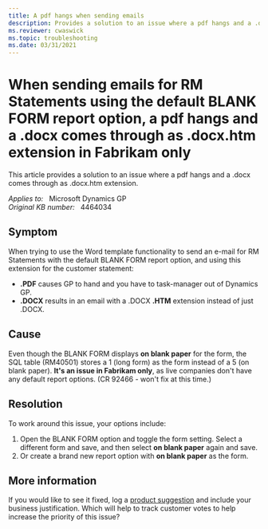 ```yaml
---
title: A pdf hangs when sending emails
description: Provides a solution to an issue where a pdf hangs and a .docx comes through as .docx.htm extension.
ms.reviewer: cwaswick
ms.topic: troubleshooting
ms.date: 03/31/2021
---
```

# When sending emails for RM Statements using the default BLANK FORM report option, a pdf hangs and a .docx comes through as .docx.htm extension in Fabrikam only

This article provides a solution to an issue where a pdf hangs and a .docx comes through as .docx.htm extension.

_Applies to:_ &nbsp; Microsoft Dynamics GP  
_Original KB number:_ &nbsp; 4464034

## Symptom

When trying to use the Word template functionality to send an e-mail for RM Statements with the default BLANK FORM report option, and using this extension for the customer statement:

- **.PDF** causes GP to hand and you have to task-manager out of Dynamics GP.
- **.DOCX** results in an email with a .DOCX **.HTM** extension instead of just .DOCX.

## Cause

Even though the BLANK FORM displays **on blank paper** for the form, the SQL table (RM40501) stores a 1 (long form) as the form instead of a 5 (on blank paper). **It's an issue in Fabrikam only**, as live companies don't have any default report options. (CR 92466 - won't fix at this time.)

## Resolution

To work around this issue, your options include:

1.  Open the BLANK FORM option and toggle the form setting.  Select a different form and save, and then select **on blank paper** again and save.  
2.  Or create a brand new report option with **on blank paper** as the form.

## More information

If you would like to see it fixed, log a [product suggestion](https://experience.dynamics.com/ideas/) and include your business justification. Which will help to track customer votes to help increase the priority of this issue?
